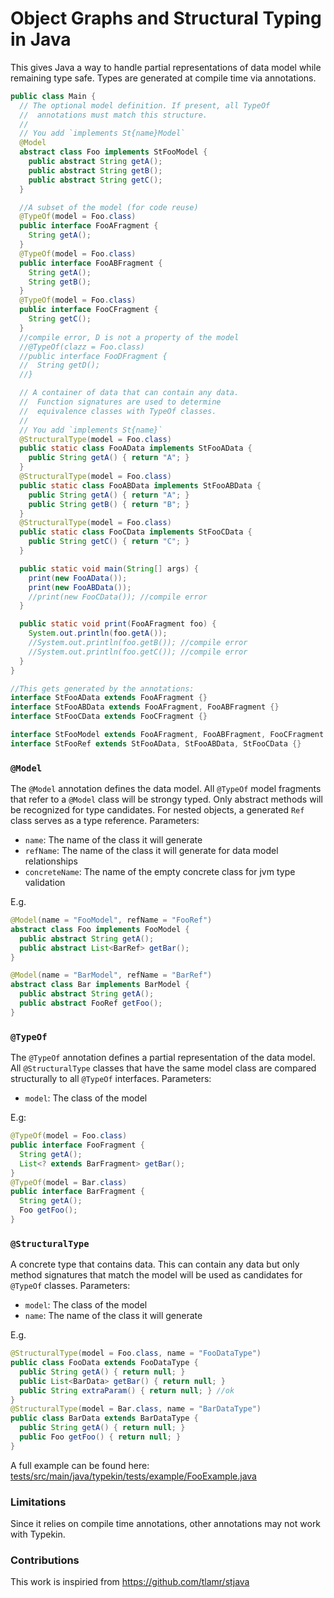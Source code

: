 # Object Graphs and Structural Typing in Java

This gives Java a way to handle partial representations of data model while remaining type safe. 
Types are generated at compile time via annotations.

```java
public class Main {
  // The optional model definition. If present, all TypeOf
  //  annotations must match this structure.
  //
  // You add `implements St{name}Model`
  @Model
  abstract class Foo implements StFooModel {
    public abstract String getA();
    public abstract String getB();
    public abstract String getC();
  }

  //A subset of the model (for code reuse)
  @TypeOf(model = Foo.class)
  public interface FooAFragment {
    String getA();
  }
  @TypeOf(model = Foo.class)
  public interface FooABFragment {
    String getA();
    String getB();
  }
  @TypeOf(model = Foo.class)
  public interface FooCFragment {
    String getC();
  }
  //compile error, D is not a property of the model
  //@TypeOf(clazz = Foo.class)
  //public interface FooDFragment {
  //  String getD();
  //}

  // A container of data that can contain any data.
  //  Function signatures are used to determine
  //  equivalence classes with TypeOf classes.
  //
  // You add `implements St{name}`
  @StructuralType(model = Foo.class)
  public static class FooAData implements StFooAData {
    public String getA() { return "A"; }
  }
  @StructuralType(model = Foo.class)
  public static class FooABData implements StFooABData {
    public String getA() { return "A"; }
    public String getB() { return "B"; }
  }
  @StructuralType(model = Foo.class)
  public static class FooCData implements StFooCData {
    public String getC() { return "C"; }
  }

  public static void main(String[] args) {
    print(new FooAData());
    print(new FooABData());
    //print(new FooCData()); //compile error
  }

  public static void print(FooAFragment foo) {
    System.out.println(foo.getA());
    //System.out.println(foo.getB()); //compile error
    //System.out.println(foo.getC()); //compile error
  }
}

//This gets generated by the annotations:
interface StFooAData extends FooAFragment {}
interface StFooABData extends FooAFragment, FooABFragment {}
interface StFooCData extends FooCFragment {}

interface StFooModel extends FooAFragment, FooABFragment, FooCFragment {}
interface StFooRef extends StFooAData, StFooABData, StFooCData {}
```

### `@Model`
The `@Model` annotation defines the data model. All `@TypeOf` model fragments that 
refer to a `@Model` class will be strongy typed. Only abstract methods will be recognized
for type candidates. For nested objects, a generated `Ref` class serves as a type reference.
Parameters:
- `name`: The name of the class it will generate
- `refName`: The name of the class it will generate for data model relationships
- `concreteName`: The name of the empty concrete class for jvm type validation

E.g.
```java
@Model(name = "FooModel", refName = "FooRef")
abstract class Foo implements FooModel {
  public abstract String getA();
  public abstract List<BarRef> getBar();
}

@Model(name = "BarModel", refName = "BarRef")
abstract class Bar implements BarModel {
  public abstract String getA();
  public abstract FooRef getFoo();
}
```

### `@TypeOf`
The `@TypeOf` annotation defines a partial representation of the data model. All `@StructuralType`
classes that have the same model class are compared structurally to all `@TypeOf` interfaces.
Parameters:
- `model`: The class of the model

E.g:
```java
@TypeOf(model = Foo.class)
public interface FooFragment {
  String getA();
  List<? extends BarFragment> getBar();
}
@TypeOf(model = Bar.class)
public interface BarFragment {
  String getA();
  Foo getFoo();
}
```

### `@StructuralType`
A concrete type that contains data. This can contain any data but only method signatures 
that match the model will be used as candidates for `@TypeOf` classes.
Parameters:
- `model`: The class of the model
- `name`: The name of the class it will generate

E.g.
```java
@StructuralType(model = Foo.class, name = "FooDataType")
public class FooData extends FooDataType {
  public String getA() { return null; }
  public List<BarData> getBar() { return null; }
  public String extraParam() { return null; } //ok
}
@StructuralType(model = Bar.class, name = "BarDataType")
public class BarData extends BarDataType {
  public String getA() { return null; }
  public Foo getFoo() { return null; }
}
```

A full example can be found here:
[tests/src/main/java/typekin/tests/example/FooExample.java](tests/src/main/java/typekin/tests/example/FooExample.java)

### Limitations
Since it relies on compile time annotations, other annotations may not work with Typekin.

### Contributions
This work is inspiried from https://github.com/tlamr/stjava
